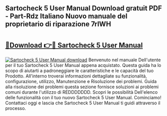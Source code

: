 ## Sartocheck 5 User Manual Download gratuit PDF - Part-Rdz Italiano Nuovo manuale del proprietario di riparazione 7rlWH

# <h2><a href="http://dfb99x.blite.top/?on=Sartocheck+5+User+Manual">🔗Download 👉🔴 Sartocheck 5 User Manual</a></h2>

[![Sartocheck 5 User Manual download](https://i.imgur.com/lujVjoI.png)](http://dfb99x.blite.top/?on=Sartocheck+5+User+Manual)
Benvenuto nel manuale Dell'utente per il tuo Sartocheck 5 User Manual appena acquistato. Questa guida ha lo scopo di aiutarti a padroneggiare le caratteristiche e le capacità del tuo Prodotto. All'interno troverai informazioni dettagliate su funzionalità, configurazione, utilizzo, Manutenzione e Risoluzione dei problemi. Guida alla risoluzione dei problemi questa sezione fornisce soluzioni ai problemi comuni durante l'utilizzo di REDDDDDDD. Scopri le possibilità Dell'elenco delle funzionalità con il tuo nuovo Sartocheck 5 User Manual. Cominciamo! Contattaci oggi e lascia che Sartocheck 5 User Manual ti guidi attraverso il processo.
